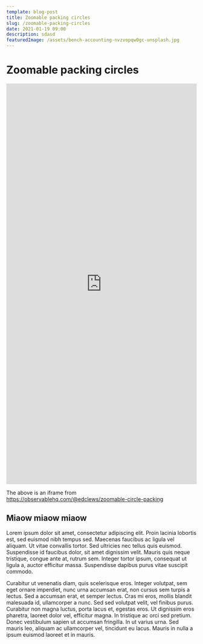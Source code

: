 ```yaml
---
template: blog-post
title: Zoomable packing circles
slug: /zoomable-packing-circles
date: 2021-01-19 09:00
description: sdasd
featuredImage: /assets/bench-accounting-nvzvopqw0gc-unsplash.jpg
---
```

# Zoomable packing circles

<iframe width="100%" height="1058" frameborder="0" src="https://observablehq.com/embed/@edclews/zoomable-circle-packing?cell=chart"></iframe>

The above is an iframe from https://observablehq.com/@edclews/zoomable-circle-packing

## Miaow miaow miaow

Lorem ipsum dolor sit amet, consectetur adipiscing elit. Proin lacinia lobortis est, sed euismod nibh tempus sed. Maecenas faucibus ac ligula vel aliquam. Ut vitae convallis tortor. Sed ultricies nec tellus quis euismod. Suspendisse id faucibus dolor, sit amet dignissim velit. Mauris quis neque tristique, congue ante at, rutrum sem. Integer tortor ipsum, consequat ut ligula a, auctor efficitur massa. Suspendisse dapibus purus vitae suscipit commodo.

Curabitur ut venenatis diam, quis scelerisque eros. Integer volutpat, sem eget ornare imperdiet, nunc urna accumsan erat, non cursus sem turpis a lectus. Sed a accumsan erat, et semper lectus. Cras mi eros, mollis blandit malesuada id, ullamcorper a nunc. Sed sed volutpat velit, vel finibus purus. Curabitur non magna luctus, porta lacus et, egestas eros. Ut dignissim eros pharetra, laoreet dolor vel, efficitur magna. In tristique ac orci sed pretium. Donec vestibulum sapien ut accumsan fringilla. In ut varius urna. Sed mauris leo, aliquam ac ullamcorper vel, tincidunt eu lacus. Mauris in nulla a ipsum euismod laoreet et in mauris.
